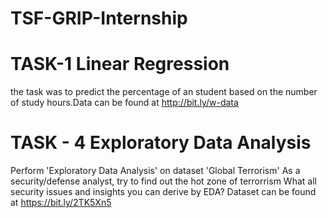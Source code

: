 # TSF-GRIP-Internship
# TASK-1 Linear Regression
the task was to predict the percentage of an student based on the number of study hours.Data can be found at http://bit.ly/w-data
# TASK - 4 Exploratory Data Analysis 
Perform 'Exploratory Data Analysis' on dataset 'Global Terrorism'
As a security/defense analyst, try to find out the hot zone of terrorrism
What all security issues and insights you can derive by EDA?
Dataset can be found at https://bit.ly/2TK5Xn5
